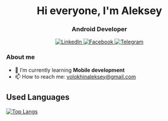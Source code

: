 <div id="header" align="center">
	<h1>Hi everyone, I'm Aleksey</h1>
	<h3>Android Developer</h3>
</div>
<div id="hero" align="center">
  <a href="https://www.linkedin.com/in/volokhinalex/">
	  <img src="https://img.shields.io/badge/LinkedIn-blue?style=for-the-badge&logo=linkedin&logoColor=white" alt="LinkedIn"/>
  </a>
   <a href="https://www.facebook.com/profile.php?id=100084376835215">
	  <img src="https://img.shields.io/badge/Facebook-blue?style=for-the-badge&logo=facebook&logoColor=white" alt="Facebook"/>
  </a>
  <a href="https://t.me/alekseyvolokhin">
		<img src="https://img.shields.io/badge/Telegram-blue?style=for-the-badge&logo=telegram&logoColor=white" alt="Telegram"/>
	</a>
</div> 

### About me
- 🌱 I’m currently learning **Mobile development**
- 📫 How to reach me: volokhinaleksey@gmail.com

## Used Languages
[![Top Langs](https://github-readme-stats.vercel.app/api/top-langs/?username=VolokhinAlex&theme=dark)](https://github.com/VolokhinAlex/github-readme-stats)
